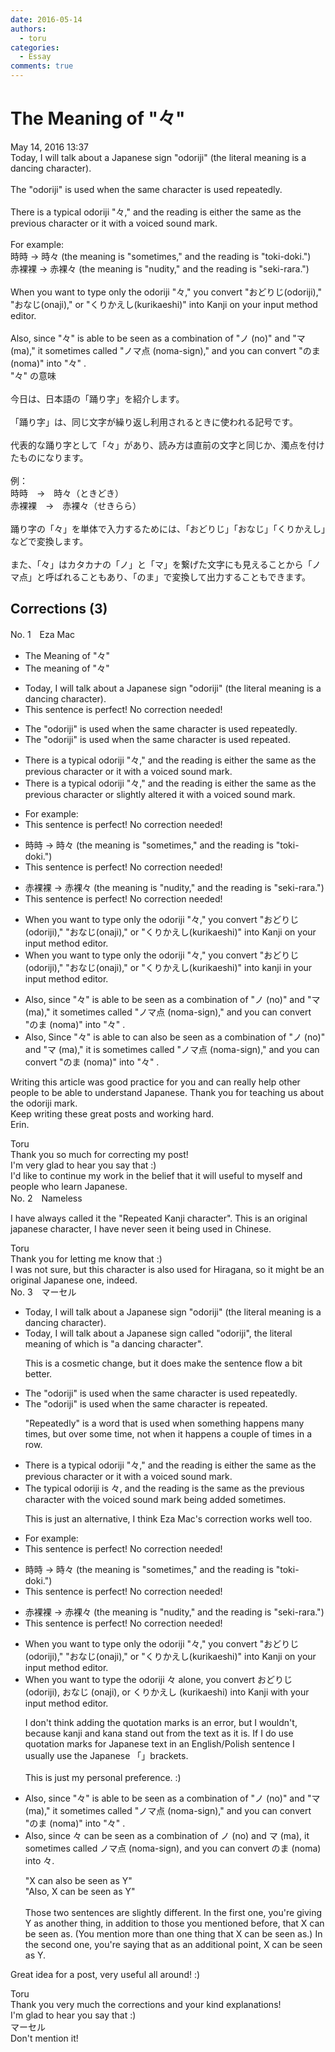 ```yaml
---
date: 2016-05-14
authors:
  - toru
categories:
  - Essay
comments: true
---
```


# The Meaning of "々"
<div class="date">May 14, 2016 13:37</div>
<div id="post"><div id="body_show_ori">
Today, I will talk about a Japanese sign "odoriji" (the literal meaning is a dancing character).<br/><br/>The "odoriji" is used when the same character is used repeatedly.<br/><br/>There is a typical odoriji "々," and the reading is either the same as the previous character or it with a voiced sound mark.<br/><br/>For example:<br/>時時 → 時々 (the meaning is "sometimes," and the reading is "toki-doki.")<br/>赤裸裸 → 赤裸々 (the meaning is "nudity," and the reading is "seki-rara.")<br/><br/>When you want to type only the odoriji "々," you convert "おどりじ(odoriji)," "おなじ(onaji)," or "くりかえし(kurikaeshi)" into Kanji on your input method editor.<br/><br/>Also, since "々" is able to be seen as a combination of "ノ (no)" and "マ (ma)," it sometimes called "ノマ点 (noma-sign)," and you can convert "のま (noma)" into "々" .
</div></div>

<!-- more -->

<div id="post_ja"><div id="body_show_mo">
"々" の意味<br/><br/>今日は、日本語の「踊り字」を紹介します。<br/><br/>「踊り字」は、同じ文字が繰り返し利用されるときに使われる記号です。<br/><br/>代表的な踊り字として「々」があり、読み方は直前の文字と同じか、濁点を付けたものになります。<br/><br/>例：<br/>時時　→　時々（ときどき）<br/>赤裸裸　→　赤裸々（せきらら）<br/><br/>踊り字の「々」を単体で入力するためには、「おどりじ」「おなじ」「くりかえし」などで変換します。<br/><br/>また、「々」はカタカナの「ノ」と「マ」を繋げた文字にも見えることから「ノマ点」と呼ばれることもあり、「のま」で変換して出力することもできます。
</div></div>

## Corrections (3)
<div id="block"><div class="first_name"> No. 1　<span class="just_name">Eza Mac</span></div><div id="block2">
<ul class="correction_field">
<li class="incorrect">The Meaning of "々"</li>
<li class="corrected correct">
The meaning of "々"
</li>
</ul>
<ul class="correction_field">
<li class="incorrect">Today, I will talk about a Japanese sign "odoriji" (the literal meaning is a dancing character).</li>
<li class="corrected perfect">This sentence is perfect! No correction needed!</li>
</ul>
<ul class="correction_field">
<li class="incorrect">The "odoriji" is used when the same character is used repeatedly.</li>
<li class="corrected correct">
The "odoriji" is used when the same character is <span class="sline">used</span> repeated. 
</li>
</ul>
<ul class="correction_field">
<li class="incorrect">There is a typical odoriji "々," and the reading is either the same as the previous character or it with a voiced sound mark.</li>
<li class="corrected correct">
There is a typical odoriji "々," and the reading is either the same as the previous character or <span class="f_blue">slightly altered</span> <span class="sline">it</span> with a voiced sound mark.
</li>
</ul>
<ul class="correction_field">
<li class="incorrect">For example:</li>
<li class="corrected perfect">This sentence is perfect! No correction needed!</li>
</ul>
<ul class="correction_field">
<li class="incorrect">時時 → 時々 (the meaning is "sometimes," and the reading is "toki-doki.")</li>
<li class="corrected perfect">This sentence is perfect! No correction needed!</li>
</ul>
<ul class="correction_field">
<li class="incorrect">赤裸裸 → 赤裸々 (the meaning is "nudity," and the reading is "seki-rara.")</li>
<li class="corrected perfect">This sentence is perfect! No correction needed!</li>
</ul>
<ul class="correction_field">
<li class="incorrect">When you want to type only the odoriji "々," you convert "おどりじ(odoriji)," "おなじ(onaji)," or "くりかえし(kurikaeshi)" into Kanji on your input method editor.</li>
<li class="corrected correct">
When you want to type only the odoriji "々," you convert "おどりじ(odoriji)," "おなじ(onaji)," or "くりかえし(kurikaeshi)" into kanji <span class="f_blue">in </span>your input method editor.
</li>
</ul>
<ul class="correction_field">
<li class="incorrect">Also, since "々" is able to be seen as a combination of "ノ (no)" and "マ (ma)," it sometimes called "ノマ点 (noma-sign)," and you can convert "のま (noma)" into "々" .</li>
<li class="corrected correct">
<span class="sline">Also,</span><span class="f_blue"> S</span>ince "々" <span class="sline">is able to</span> <span class="f_blue">can also</span> be seen as a combination of "ノ (no)" and "マ (ma)," it <span class="f_blue">is </span>sometimes called "ノマ点 (noma-sign)," and you can convert "のま (noma)" into "々" .
</li>
</ul>
<p class="comment_small">
 Writing this article was good practice for you and can really help other people to be able to understand Japanese. Thank you for teaching us about the odoriji mark.
 <br/>
 Keep writing these great posts and working hard.
 <br/>
 Erin.
</p>

</div><div class="name"><span class="just_name">Toru</span><br>
Thank you so much for correcting my post!<br/>I'm very glad to hear you say that :)<br/>I'd like to continue my work in the belief that it will useful to myself and people who learn Japanese.
</div>
</div>
<div id="block"><div class="first_name"> No. 2　<span class="just_name">Nameless</span></div><div id="block2">
<p class="comment_small">
 I have always called it the "Repeated Kanji character". This is an original japanese character, I have never seen it being used in Chinese.
</p>

</div><div class="name"><span class="just_name">Toru</span><br>
Thank you for letting me know that :)<br/>I was not sure, but this character is also used for Hiragana, so it might be an original Japanese one, indeed.
</div>
</div>
<div id="block"><div class="first_name"> No. 3　<span class="just_name">マーセル</span></div><div id="block2">
<ul class="correction_field">
<li class="incorrect">Today, I will talk about a Japanese sign "odoriji" (the literal meaning is a dancing character).</li>
<li class="corrected correct">
Today, I will talk about a Japanese sign <span class="f_blue">called </span>"odoriji", the literal meaning <span class="f_blue">of which </span>is <span class="f_blue">"</span>a dancing character<span class="f_blue">"</span>.
<p class="correction_comment">This is a cosmetic change, but it does make the sentence flow a bit better.</p>
</li>
</ul>
<ul class="correction_field">
<li class="incorrect">The "odoriji" is used when the same character is used repeatedly.</li>
<li class="corrected correct">
The "odoriji" is used when the same character is <span class="f_blue">repeated</span>.
<p class="correction_comment">"Repeatedly" is a word that is used when something happens many times, but over some time, not when it happens a couple of times in a row.</p>
</li>
</ul>
<ul class="correction_field">
<li class="incorrect">There is a typical odoriji "々," and the reading is either the same as the previous character or it with a voiced sound mark.</li>
<li class="corrected correct">
<span class="f_blue">The typical odoriji is </span>々, and the reading is the same as the previous character <span class="f_blue">with the voiced sound mark being added sometimes</span>.
<p class="correction_comment">This is just an alternative, I think Eza Mac's correction works well too.</p>
</li>
</ul>
<ul class="correction_field">
<li class="incorrect">For example:</li>
<li class="corrected perfect">This sentence is perfect! No correction needed!</li>
</ul>
<ul class="correction_field">
<li class="incorrect">時時 → 時々 (the meaning is "sometimes," and the reading is "toki-doki.")</li>
<li class="corrected perfect">This sentence is perfect! No correction needed!</li>
</ul>
<ul class="correction_field">
<li class="incorrect">赤裸裸 → 赤裸々 (the meaning is "nudity," and the reading is "seki-rara.")</li>
<li class="corrected perfect">This sentence is perfect! No correction needed!</li>
</ul>
<ul class="correction_field">
<li class="incorrect">When you want to type only the odoriji "々," you convert "おどりじ(odoriji)," "おなじ(onaji)," or "くりかえし(kurikaeshi)" into Kanji on your input method editor.</li>
<li class="corrected correct">
When you want to type the odoriji 々<span class="f_blue"> alone,</span> you convert おどりじ (odoriji), おなじ (onaji), or くりかえし (kurikaeshi) into Kanji <span class="f_blue">with</span> your input method editor.
<p class="correction_comment">I don't think adding the quotation marks is an error, but I wouldn't, because kanji and kana stand out from the text as it is. If I do use quotation marks for Japanese text in an English/Polish sentence I usually use the Japanese 「」brackets. <br/><br/>This is just my personal preference. :)</p>
</li>
</ul>
<ul class="correction_field">
<li class="incorrect">Also, since "々" is able to be seen as a combination of "ノ (no)" and "マ (ma)," it sometimes called "ノマ点 (noma-sign)," and you can convert "のま (noma)" into "々" .</li>
<li class="corrected correct">
Also, since 々 <span class="f_blue">can</span> be seen as a combination of ノ (no) and マ (ma), it sometimes called ノマ点 (noma-sign), and you can convert のま (noma) into 々.
<p class="correction_comment">"X can also be seen as Y"<br/>"Also, X can be seen as Y"<br/><br/>Those two sentences are slightly different. In the first one, you're giving Y as another thing, in addition to those you mentioned before, that X can be seen as. (You mention more than one thing that X can be seen as.) In the second one, you're saying that as an additional point, X can be seen as Y.</p>
</li>
</ul>
<p class="comment_small">
 Great idea for a post, very useful all around! :)
</p>

</div><div class="name"><span class="just_name">Toru</span><br>
Thank you very much the corrections and your kind explanations!<br/>I'm glad to hear you say that :)
</div>
<div class="name"><span class="just_name">マーセル</span><br>
Don't mention it!
</div>
</div>
